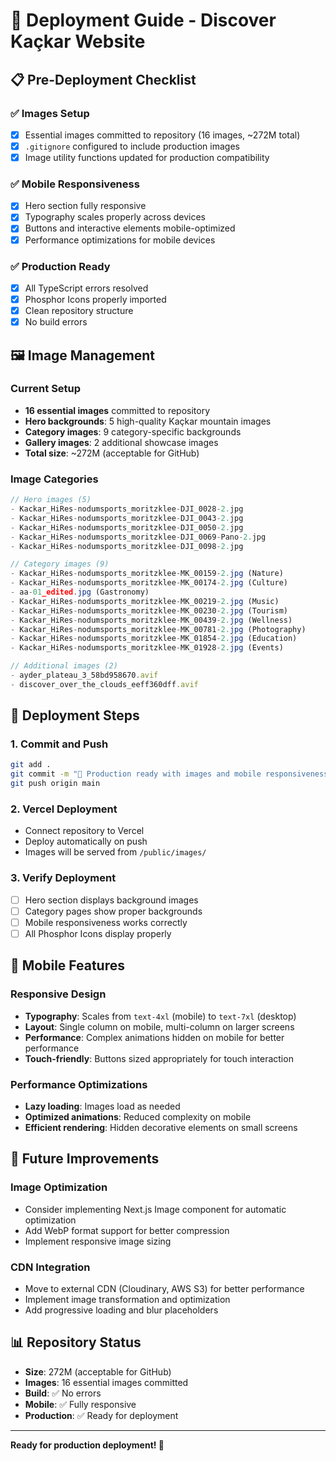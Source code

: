 # 🚀 Deployment Guide - Discover Kaçkar Website

## 📋 Pre-Deployment Checklist

### ✅ Images Setup
- [x] Essential images committed to repository (16 images, ~272M total)
- [x] `.gitignore` configured to include production images
- [x] Image utility functions updated for production compatibility

### ✅ Mobile Responsiveness
- [x] Hero section fully responsive
- [x] Typography scales properly across devices
- [x] Buttons and interactive elements mobile-optimized
- [x] Performance optimizations for mobile devices

### ✅ Production Ready
- [x] All TypeScript errors resolved
- [x] Phosphor Icons properly imported
- [x] Clean repository structure
- [x] No build errors

## 🖼️ Image Management

### Current Setup
- **16 essential images** committed to repository
- **Hero backgrounds**: 5 high-quality Kaçkar mountain images
- **Category images**: 9 category-specific backgrounds
- **Gallery images**: 2 additional showcase images
- **Total size**: ~272M (acceptable for GitHub)

### Image Categories
```typescript
// Hero images (5)
- Kackar_HiRes-nodumsports_moritzklee-DJI_0028-2.jpg
- Kackar_HiRes-nodumsports_moritzklee-DJI_0043-2.jpg
- Kackar_HiRes-nodumsports_moritzklee-DJI_0050-2.jpg
- Kackar_HiRes-nodumsports_moritzklee-DJI_0069-Pano-2.jpg
- Kackar_HiRes-nodumsports_moritzklee-DJI_0098-2.jpg

// Category images (9)
- Kackar_HiRes-nodumsports_moritzklee-MK_00159-2.jpg (Nature)
- Kackar_HiRes-nodumsports_moritzklee-MK_00174-2.jpg (Culture)
- aa-01_edited.jpg (Gastronomy)
- Kackar_HiRes-nodumsports_moritzklee-MK_00219-2.jpg (Music)
- Kackar_HiRes-nodumsports_moritzklee-MK_00230-2.jpg (Tourism)
- Kackar_HiRes-nodumsports_moritzklee-MK_00439-2.jpg (Wellness)
- Kackar_HiRes-nodumsports_moritzklee-MK_00781-2.jpg (Photography)
- Kackar_HiRes-nodumsports_moritzklee-MK_01854-2.jpg (Education)
- Kackar_HiRes-nodumsports_moritzklee-MK_01928-2.jpg (Events)

// Additional images (2)
- ayder_plateau_3_58bd958670.avif
- discover_over_the_clouds_eeff360dff.avif
```

## 🚀 Deployment Steps

### 1. Commit and Push
```bash
git add .
git commit -m "🚀 Production ready with images and mobile responsiveness"
git push origin main
```

### 2. Vercel Deployment
- Connect repository to Vercel
- Deploy automatically on push
- Images will be served from `/public/images/`

### 3. Verify Deployment
- [ ] Hero section displays background images
- [ ] Category pages show proper backgrounds
- [ ] Mobile responsiveness works correctly
- [ ] All Phosphor Icons display properly

## 📱 Mobile Features

### Responsive Design
- **Typography**: Scales from `text-4xl` (mobile) to `text-7xl` (desktop)
- **Layout**: Single column on mobile, multi-column on larger screens
- **Performance**: Complex animations hidden on mobile for better performance
- **Touch-friendly**: Buttons sized appropriately for touch interaction

### Performance Optimizations
- **Lazy loading**: Images load as needed
- **Optimized animations**: Reduced complexity on mobile
- **Efficient rendering**: Hidden decorative elements on small screens

## 🔧 Future Improvements

### Image Optimization
- Consider implementing Next.js Image component for automatic optimization
- Add WebP format support for better compression
- Implement responsive image sizing

### CDN Integration
- Move to external CDN (Cloudinary, AWS S3) for better performance
- Implement image transformation and optimization
- Add progressive loading and blur placeholders

## 📊 Repository Status
- **Size**: 272M (acceptable for GitHub)
- **Images**: 16 essential images committed
- **Build**: ✅ No errors
- **Mobile**: ✅ Fully responsive
- **Production**: ✅ Ready for deployment

---

**Ready for production deployment! 🎉**

